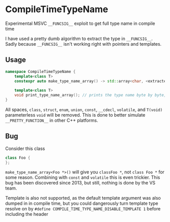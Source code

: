 # CompileTimeTypeName
Experimental MSVC `__FUNCSIG__` exploit to get full type name in compile time

I have used a pretty dumb algorithm to extract the type in `__FUNCSIG__`. Sadly because `__FUNCSIG__` isn't working right with pointers and templates.

## Usage
```cpp
namespace CompileTimeTypeName {
    template<class T>
    constexpr auto make_type_name_array() -> std::array<char, <extracted type name size>>;
    
    template<class T>
    void print_type_name_array(); // prints the type name byte by byte, then puts newline
}
```
All spaces, `class`, `struct`, `enum`, `union`, `const`, `__cdecl`, `volatile`, and `T(void)` parameterless `void` will be removed. This is done to better simulate `__PRETTY_FUNCTION__` in other C++ platforms.

## Bug
Consider this class
```cpp
class Foo {
};
```
`make_type_name_array<Foo *>()` will give you `classFoo *`, not `class Foo *` for some reason. 
Combining with `const` and `volatile` this is even trickier. 
This bug has been discovered since 2013, but still, nothing is done by the VS team.

Template is also not supported, as the default template argument was also dumped in in compile time, but you could dangerously turn template type resolve on by `#define COMPILE_TIME_TYPE_NAME_DISABLE_TEMPLATE 1` before including the header
